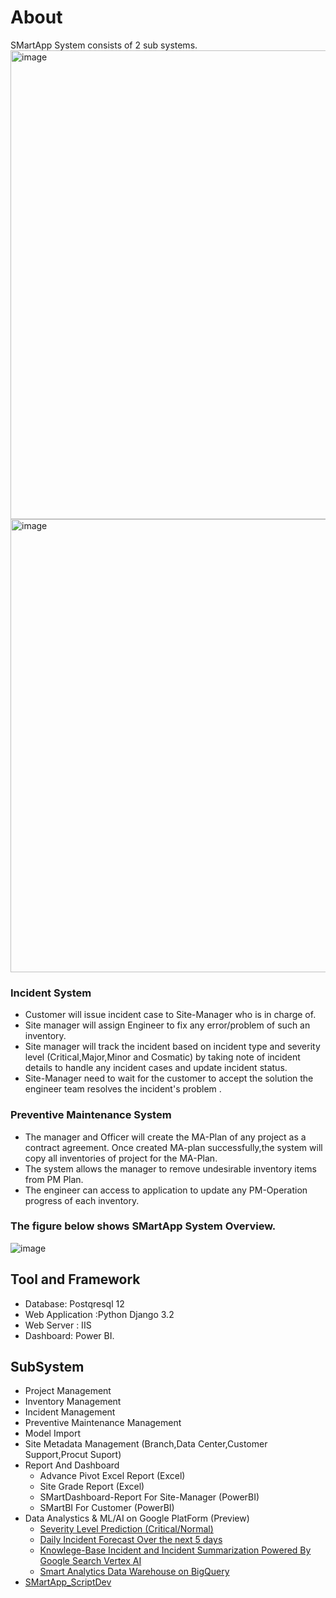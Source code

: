 # About
 SMartApp System  consists of 2 sub systems.
<img width="750" alt="image" src="https://github.com/technqvi/SMartApp/assets/38780060/a7c06417-2e6a-489b-be2f-574b852c967c">
<img width="725" alt="image" src="https://github.com/technqvi/SMartApp/assets/38780060/a5875f1a-040a-4947-9546-4b028eba543b">

 
### Incident System
* Customer will issue incident case to Site-Manager who is in charge of.
* Site manager will assign Engineer to fix any error/problem of such an inventory.
* Site manager will track the incident based on incident type and severity level (Critical,Major,Minor and Cosmatic)   by taking note of incident details to handle  any incident cases and update incident  status.
* Site-Manager need to wait for the customer to accept the solution the engineer team  resolves  the incident's problem .
### Preventive Maintenance System
* The manager and Officer will create the MA-Plan of any project as a contract agreement. Once created MA-plan successfully,the system will copy all inventories of project for the MA-Plan.
* The system allows the manager to remove undesirable inventory items from PM Plan.
* The engineer can access to application to update any PM-Operation progress of each inventory.

### The figure below shows  SMartApp System Overview.
![image](https://github.com/technqvi/SMartApp/assets/38780060/9da3fc89-4107-4e86-bf52-ce57f939cb11)

## Tool and Framework
- Database: Postqresql 12
- Web Application :Python Django 3.2
- Web Server : IIS 
- Dashboard: Power BI.

## SubSystem
 - Project Management
 - Inventory Management
 - Incident Management
 - Preventive Maintenance Management
 - Model Import
 - Site Metadata Management (Branch,Data Center,Customer Support,Procut Suport)
 - Report And Dashboard
   - Advance Pivot Excel Report (Excel)
   - Site Grade Report (Excel)
   - SMartDashboard-Report For Site-Manager (PowerBI)
   - SMartBI For Customer (PowerBI)
 - Data Analystics & ML/AI on Google PlatForm (Preview)
   - [Severity Level Prediction (Critical/Normal)](https://github.com/technqvi/SMart-AI/tree/main/Model-TF_DF)
   - [Daily Incident Forecast Over the next 5 days](https://github.com/technqvi/SMart-AI/tree/main/DailyIncidentForecast)
   - [Knowlege-Base Incident and Incident Summarization Powered By Google Search Vertex AI](https://github.com/technqvi/SMartSearch-Summarization)
   - [Smart Analytics Data Warehouse on BigQuery](https://github.com/technqvi/SMartDataHub-DBToBigQuery)
 - [SMartApp_ScriptDev](https://github.com/technqvi/SMartApp_ScriptDev)
   